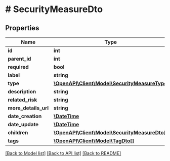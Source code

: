 # # SecurityMeasureDto

## Properties

Name | Type | Description | Notes
------------ | ------------- | ------------- | -------------
**id** | **int** |  | [optional]
**parent_id** | **int** |  | [optional]
**required** | **bool** |  | [optional]
**label** | **string** |  |
**type** | [**\OpenAPI\Client\Model\SecurityMeasureType**](SecurityMeasureType.md) |  |
**description** | **string** |  |
**related_risk** | **string** |  | [optional]
**more_details_url** | **string** |  | [optional]
**date_creation** | [**\DateTime**](\DateTime.md) |  | [optional]
**date_update** | [**\DateTime**](\DateTime.md) |  | [optional]
**children** | [**\OpenAPI\Client\Model\SecurityMeasureDto[]**](SecurityMeasureDto.md) |  | [optional]
**tags** | [**\OpenAPI\Client\Model\TagDto[]**](TagDto.md) |  | [optional]

[[Back to Model list]](../../README.md#models) [[Back to API list]](../../README.md#endpoints) [[Back to README]](../../README.md)
